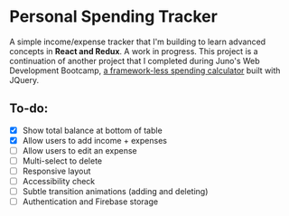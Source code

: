 # Personal Spending Tracker

A simple income/expense tracker that I'm building to learn advanced concepts in **React and Redux**. A work in progress. This project is a continuation of another project that I completed during Juno's Web Development Bootcamp, <a href="https://github.com/robinnong/robinNongprojectThree">a framework-less spending calculator</a> built with JQuery.

## To-do:
- [x] Show total balance at bottom of table
- [x] Allow users to add income + expenses
- [ ] Allow users to edit an expense 
- [ ] Multi-select to delete
- [ ] Responsive layout
- [ ] Accessibility check
- [ ] Subtle transition animations (adding and deleting)
- [ ] Authentication and Firebase storage  
